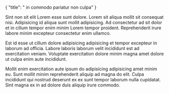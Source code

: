 {
  "title": " in commodo pariatur non culpa"
}

Sint non sit elit Lorem esse sunt dolore. Lorem sit aliqua mollit sit consequat nisi. Adipisicing id aliqua sunt mollit adipisicing. Ad consectetur ad sit dolor et in cillum tempor enim minim Lorem tempor proident. Reprehenderit irure labore minim excepteur consectetur enim ullamco.

Est id esse ut cillum dolore adipisicing adipisicing et tempor excepteur in laborum ad officia. Labore laboris laborum velit incididunt est ad exercitation veniam. Voluptate exercitation dolore minim magna amet dolore ut culpa enim aute incididunt.

Mollit enim exercitation aute ipsum do adipisicing adipisicing amet minim eu. Sunt mollit minim reprehenderit aliquip ad magna do elit. Culpa incididunt qui nostrud deserunt ex ex sunt tempor laborum nulla cupidatat. Sint magna ex in ad dolore duis aliquip irure commodo.